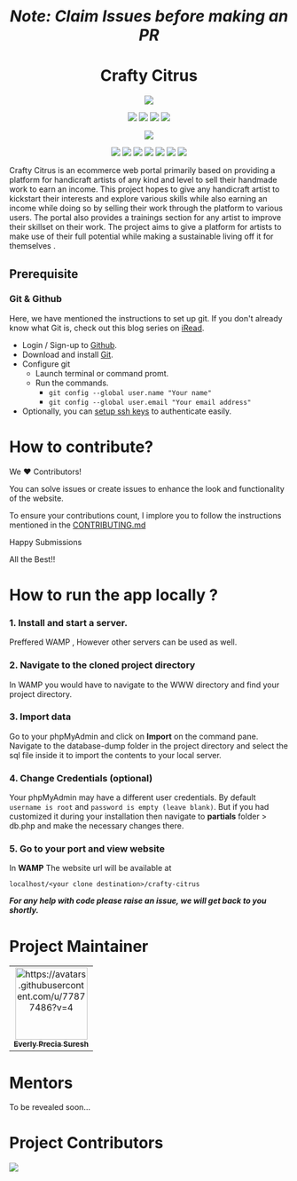 
<h1 align="center"><em>Note: Claim Issues before making an PR</em></h1>
<h1 align="center">
    Crafty Citrus
</h1>
<div align="center">

<a href="https://github.com/everly-gif/Crafty-Citrus/"><img src="https://badges.frapsoft.com/os/v1/open-source.svg?v=103"></a>

<a href="https://github.com/everly-gif/Crafty-Citrus/"><img src="https://img.shields.io/static/v1.svg?label=Contributions&message=Welcome&color=yellow"></a>
<a href="https://github.com/everly-gif/"><img src="https://img.shields.io/badge/Maintained%3F-yes-brightgreen.svg?v=103"></a>
<a href="https://github.com/everly-gif/Crafty-Citrus/"><img src="https://img.shields.io/github/repo-size/everly-gif/Crafty-Citrus.svg?label=Repo%20size&style=flat"></a>
<a href="https://github.com/everly-gif/Crafty-Citrus/"><img src="https://img.shields.io/tokei/lines/github/everly-gif/Crafty-Citrus?color=yellow&label=Lines%20of%20Code"></a>

<a href="https://github.com/everly-gif/Crafty-Citrus/watchers"><img src="https://img.shields.io/github/watchers/everly-gif/Crafty-Citrus"></a>
  
<a href="https://github.com/everly-gif/Crafty-Citrus/graphs/contributors"><img src="https://img.shields.io/github/contributors/everly-gif/Crafty-Citrus?color=brightgreen"></a>
<a href="https://github.com/everly-gif/Crafty-Citrus/stargazers"><img src="https://img.shields.io/github/stars/everly-gif/Crafty-Citrus?color=0059b3"></a>
<a href="https://github.com/everly-gif/Crafty-Citrus/network/members"><img src="https://img.shields.io/github/forks/everly-gif/Crafty-Citrus?color=yellow"></a>
<a href="https://github.com/everly-gif/Crafty-Citrus/issues"><img src="https://img.shields.io/github/issues/everly-gif/Crafty-Citrus?color=brightgreen"></a>
<a href="https://github.com/everly-gif/Crafty-Citrus/issues?q=is%3Aissue+is%3Aclosed"><img src="https://img.shields.io/github/issues-closed-raw/everly-gif/Crafty-Citrus?color=0059b3"></a>
<a href="https://github.com/everly-gif/Crafty-Citrus/pulls"><img src="https://img.shields.io/github/issues-pr/everly-gif/Crafty-Citrus?color=yellow"></a>
<a href="https://github.com/everly-gif/Crafty-Citrus/pulls?q=is%3Apr+is%3Aclosed"><img src="https://img.shields.io/github/issues-pr-closed-raw/everly-gif/Crafty-Citrus?color=brightgreen"></a> 
</div>
Crafty Citrus is an ecommerce web portal primarily based on providing a platform for handicraft artists of any kind and level to sell their handmade work to earn an income. This project hopes to give any handicraft artist to kickstart their interests and explore various skills while also earning an income while doing so by selling their work through the platform to various users. The portal also provides a trainings section for any artist to improve their skillset on their work. The project aims to give a platform for artists to make use of their full potential while making a sustainable living off it for themselves .

## Prerequisite

### Git & Github
Here, we have mentioned the instructions to set up git. If you don't already know what Git is, check out this blog series on [iRead](https://iread.ga/series/1/git-and-github).

- Login / Sign-up to [Github](https://github.com/login).
- Download and install [Git](https://git-scm.com/downloads).
- Configure git
    - Launch terminal or command promt.
    - Run the commands.
        - `git config --global user.name "Your name"`
        - `git config --global user.email "Your email address"` 
 - Optionally, you can [setup ssh keys](https://docs.github.com/en/github/authenticating-to-github/connecting-to-github-with-ssh/generating-a-new-ssh-key-and-adding-it-to-the-ssh-agent) to authenticate easily. 





# How to contribute?

We ♥ Contributors!

You can solve issues or create issues to enhance the look and functionality of the website.

To ensure your contributions count,  I implore you to follow the instructions mentioned in the [CONTRIBUTING.md](https://github.com/everly-gif/Crafty-Citrus/blob/master/CONTRIBUTING.md)  

Happy Submissions

All the Best!!

# How to run the app locally ?

### 1. Install and start a server.
Preffered WAMP , However other servers can be used as well.
### 2. Navigate to the cloned project directory
In WAMP you would have to navigate to the WWW directory and find your project directory.

### 3. Import data
Go to your phpMyAdmin and click on **Import** on the command pane. Navigate to the database-dump folder in the project directory and select the sql file inside it to import the contents to your local server.

### 4. Change Credentials (optional)

Your phpMyAdmin may have a different user credentials. By default ` username is root` and `password is empty (leave blank)`.
But if you had customized it during your installation then navigate to **partials** folder > db.php and make the necessary changes there.

### 5. Go to your port and view website
In **WAMP**
The website url will be available at 

```
localhost/<your clone destination>/crafty-citrus
```

<em>**For any help with code please raise an issue, we will get back to you shortly.**</em>

# Project Maintainer

<div >
<table>
  <tbody><tr>
     <td align="center"><a href="https://github.com/everly-gif"><img alt="https://avatars.githubusercontent.com/u/77877486?v=4" src="https://avatars.githubusercontent.com/u/77877486?v=4" width="130px;"><br><sub><b>Everly Precia Suresh</b></sub></a><br></td>
  </tr>
  
</tbody></table>
</div>

# Mentors
To be revealed soon... 

# Project Contributors

<a href="https://github.com/everly-gif/Crafty-Citrus/graphs/contributors">
  <img src="https://contrib.rocks/image?repo=everly-gif/Crafty-Citrus" />
</a>

